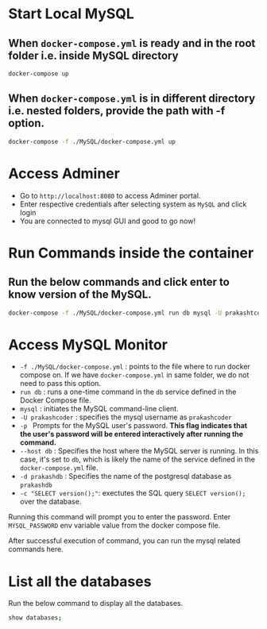 # Start Local MySQL

## When `docker-compose.yml` is ready and in the root folder i.e. inside MySQL directory

```bash
docker-compose up
```
## When `docker-compose.yml` is in different directory i.e. nested folders, provide the path with -f option.

```bash
docker-compose -f ./MySQL/docker-compose.yml up
```

# Access Adminer
- Go to `http://localhost:8080` to access Adminer portal.
- Enter respective credentials after selecting system as `MySQL` and click login
- You are connected to mysql GUI and good to go now!

# Run Commands inside the container
## Run the below commands and click enter to know version of the MySQL.

```bash
docker-compose -f ./MySQL/docker-compose.yml run db mysql -U prakashtcoder -p --host db"
```
# Access MySQL Monitor

- `-f ./MySQL/docker-compose.yml` : points to the file where to run docker compose on. If we have `docker-compose.yml` in same folder, we do not need to pass this option.
- `run db` : runs a one-time command in the `db` service defined in the Docker Compose file.
- `mysql` : initiates the MySQL command-line client.
-  `-U prakashcoder` : specifies the mysql username as `prakashcoder`
- `-p ` Prompts for the MySQL user's password. **This flag indicates that the user's password will be entered interactively after running the command.**
- `--host db` : Specifies the host where the MySQL server is running. In this case, it's set to `db`, which is likely the name of the service defined in the `docker-compose.yml` file.
- `-d prakashdb` : Specifies the name of the postgresql database as `prakashdb`
- `-c "SELECT version();"`: exectutes the SQL query `SELECT version();` over the database.

Running this command will prompt you to enter the password. Enter `MYSQL_PASSWORD` env variable value from the docker compose file.

After successful execution of command, you can run the mysql related commands here.

# List all the databases
Run the below command to display all the databases.
```bash
show databases;
```